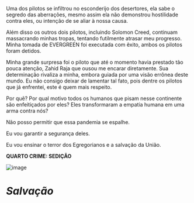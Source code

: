Uma dos pilotos se infiltrou no esconderijo dos desertores, ela sabe o segredo das aberrações, mesmo assim ela não demonstrou hostilidade contra eles, ou intenção de se aliar à nossa causa.

Além disso os outros dois pilotos, incluindo Solomon Creed, continuam massacrando minhas tropas, tentando futilmente atrasar meu progresso.
Minha tomada de EVERGREEN foi executada com êxito, ambos os pilotos foram detidos. 

Minha grande surpresa foi o piloto que até o momento havia prestado tão pouca atenção, Zahid Raja que ousou me encarar diretamente. Sua determinação rivaliza a minha, embora guiada por uma visão errônea deste mundo. Eu não consigo deixar de lamentar tal fato, pois dentre os pilotos que já enfrentei, este é quem mais respeito.

Por quê? Por qual motivo todos os humanos que pisam nesse continente são enfeitiçados por eles? Eles transformaram a empatia humana em uma arma contra nós?

Não posso permitir que essa pandemia se espalhe.

Eu vou garantir a segurança deles.

Eu vou ensinar o terror dos Egregorianos e a salvação da União.

**QUARTO CRIME: SEDIÇÃO**

![image](events/Images/Assault_on_Evergreen(2).jpg)

# *Salvação* 
